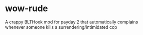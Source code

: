 # wow-rude
A crappy BLTHook mod for payday 2 that automatically complains whenever someone kills a surrendering/intimidated cop
